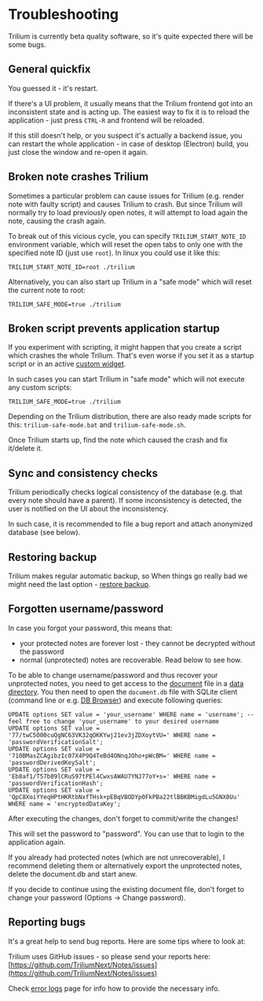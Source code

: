 # Troubleshooting
Trilium is currently beta quality software, so it's quite expected there will be some bugs.

General quickfix
----------------

You guessed it - it's restart.

If there's a UI problem, it usually means that the Trilium frontend got into an inconsistent state and is acting up. The easiest way to fix it is to reload the application - just press `CTRL-R` and frontend will be reloaded.

If this still doesn't help, or you suspect it's actually a backend issue, you can restart the whole application - in case of desktop (Electron) build, you just close the window and re-open it again.

Broken note crashes Trilium
---------------------------

Sometimes a particular problem can cause issues for Trilium (e.g. render note with faulty script) and causes Trilium to crash. But since Trilium will normally try to load previously open notes, it will attempt to load again the note, causing the crash again.

To break out of this vicious cycle, you can specify `TRILIUM_START_NOTE_ID` environment variable, which will reset the open tabs to only one with the specified note ID (just use `root`). In linux you could use it like this:

```text-plain
TRILIUM_START_NOTE_ID=root ./trilium
```

Alternatively, you can also start up Trilium in a "safe mode" which will reset the current note to root:

```text-plain
TRILIUM_SAFE_MODE=true ./trilium
```

Broken script prevents application startup
------------------------------------------

If you experiment with scripting, it might happen that you create a script which crashes the whole Trilium. That's even worse if you set it as a startup script or in an active [custom widget](custom-widget.md).

In such cases you can start Trilium in "safe mode" which will not execute any custom scripts:

```text-plain
TRILIUM_SAFE_MODE=true ./trilium
```

Depending on the Trilium distribution, there are also ready made scripts for this: `trilium-safe-mode.bat` and `trilium-safe-mode.sh`.

Once Trilium starts up, find the note which caused the crash and fix it/delete it.

Sync and consistency checks
---------------------------

Trilium periodically checks logical consistency of the database (e.g. that every note should have a parent). If some inconsistency is detected, the user is notified on the UI about the inconsistency.

In such case, it is recommended to file a bug report and attach anonymized database (see below).

Restoring backup
----------------

Trilium makes regular automatic backup, so When things go really bad we might need the last option - [restore backup](backup.md).

Forgotten username/password
---------------------------

In case you forgot your password, this means that:

*   your protected notes are forever lost - they cannot be decrypted without the password
*   normal (unprotected) notes are recoverable. Read below to see how.

To be able to change username/password and thus recover your unprotected notes, you need to get access to the [document](document.md) file in a [data directory](data-directory.md). You then need to open the `document.db` file with SQLite client (command line or e.g. [DB Browser](https://sqlitebrowser.org/)) and execute following queries:

```text-plain
UPDATE options SET value = 'your_username' WHERE name = 'username'; -- feel free to change 'your_username' to your desired username
UPDATE options SET value = '77/twC5O00cuQgNC63VK32qOKKYwj21ev3jZDXoytVU=' WHERE name = 'passwordVerificationSalt';
UPDATE options SET value = '710BMasZCAgibzIc07X4P9Q4TeBd4ONnqJOho+pWcBM=' WHERE name = 'passwordDerivedKeySalt';
UPDATE options SET value = 'Eb8af1/T57b89lCRuS97tPEl4CwxsAWAU7YNJ77oY+s=' WHERE name = 'passwordVerificationHash';
UPDATE options SET value = 'QpC8XoiYYeqHPtHKRtbNxfTHsk+pEBqVBODYp0FkPBa22tlBBKBMigdLu5GNX8Uu' WHERE name = 'encryptedDataKey';
```

After executing the changes, don't forget to commit/write the changes!

This will set the password to "password". You can use that to login to the application again.

If you already had protected notes (which are not unrecoverable), I recommend deleting them or alternatively export the unprotected notes, delete the document.db and start anew.

If you decide to continue using the existing document file, don't forget to change your password (Options -> Change password).

Reporting bugs
--------------

It's a great help to send bug reports. Here are some tips where to look at:

Trilium uses GitHub issues - so please send your reports here: [https://github.com/TriliumNext/Notes/issues](https://github.com/TriliumNext/Notes/issues)

Check [error logs](error-logs.md) page for info how to provide the necessary info.
